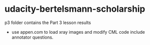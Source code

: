 # udacity-bertelsmann-scholarship

p3 folder contains the Part 3 lesson results 
- use appen.com to load xray images and modify CML code include annotator questions.

